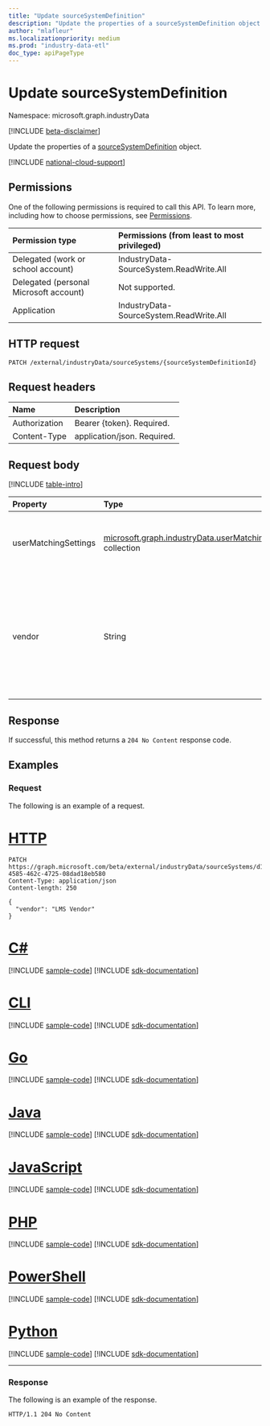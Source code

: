 ```yaml
---
title: "Update sourceSystemDefinition"
description: "Update the properties of a sourceSystemDefinition object."
author: "mlafleur"
ms.localizationpriority: medium
ms.prod: "industry-data-etl"
doc_type: apiPageType
---
```


# Update sourceSystemDefinition

Namespace: microsoft.graph.industryData

[!INCLUDE [beta-disclaimer](../../includes/beta-disclaimer.md)]

Update the properties of a [sourceSystemDefinition](../resources/industrydata-sourcesystemdefinition.md) object.

[!INCLUDE [national-cloud-support](../../includes/global-only.md)]

## Permissions

One of the following permissions is required to call this API. To learn more, including how to choose permissions, see [Permissions](/graph/permissions-reference).

| Permission type                        | Permissions (from least to most privileged) |
| :------------------------------------- | :------------------------------------------ |
| Delegated (work or school account)     | IndustryData-SourceSystem.ReadWrite.All     |
| Delegated (personal Microsoft account) | Not supported.                              |
| Application                            | IndustryData-SourceSystem.ReadWrite.All     |

## HTTP request

<!-- {
  "blockType": "ignored"
}
-->

```http
PATCH /external/industryData/sourceSystems/{sourceSystemDefinitionId}
```

## Request headers

| Name          | Description                 |
| :------------ | :-------------------------- |
| Authorization | Bearer {token}. Required.   |
| Content-Type  | application/json. Required. |

## Request body

[!INCLUDE [table-intro](../../includes/update-property-table-intro.md)]

| Property             | Type                                                                                                            | Description                                                                                                  |
| :------------------- | :-------------------------------------------------------------------------------------------------------------- | :----------------------------------------------------------------------------------------------------------- |
| userMatchingSettings | [microsoft.graph.industryData.userMatchingSetting](../resources/industrydata-usermatchingsetting.md) collection | A collection of user matching settings by [roleGroup](../resources/industrydata-rolegroup.md). Optional.     |
| vendor               | String                                                                                                          | The name of the vendor who supplies the source system. Maximum supported length is 100 characters. Optional. |

## Response

If successful, this method returns a `204 No Content` response code.

## Examples

### Request

The following is an example of a request.

# [HTTP](#tab/http)
<!-- {
  "blockType": "request",
  "name": "update_sourcesystemdefinition",
  "sampleKeys": ["d1cde272-4585-462c-4725-08dad18eb580"]
}
-->

```http
PATCH https://graph.microsoft.com/beta/external/industryData/sourceSystems/d1cde272-4585-462c-4725-08dad18eb580
Content-Type: application/json
Content-length: 250

{
  "vendor": "LMS Vendor"
}
```

# [C#](#tab/csharp)
[!INCLUDE [sample-code](../includes/snippets/csharp/update-sourcesystemdefinition-csharp-snippets.md)]
[!INCLUDE [sdk-documentation](../includes/snippets/snippets-sdk-documentation-link.md)]

# [CLI](#tab/cli)
[!INCLUDE [sample-code](../includes/snippets/cli/update-sourcesystemdefinition-cli-snippets.md)]
[!INCLUDE [sdk-documentation](../includes/snippets/snippets-sdk-documentation-link.md)]

# [Go](#tab/go)
[!INCLUDE [sample-code](../includes/snippets/go/update-sourcesystemdefinition-go-snippets.md)]
[!INCLUDE [sdk-documentation](../includes/snippets/snippets-sdk-documentation-link.md)]

# [Java](#tab/java)
[!INCLUDE [sample-code](../includes/snippets/java/update-sourcesystemdefinition-java-snippets.md)]
[!INCLUDE [sdk-documentation](../includes/snippets/snippets-sdk-documentation-link.md)]

# [JavaScript](#tab/javascript)
[!INCLUDE [sample-code](../includes/snippets/javascript/update-sourcesystemdefinition-javascript-snippets.md)]
[!INCLUDE [sdk-documentation](../includes/snippets/snippets-sdk-documentation-link.md)]

# [PHP](#tab/php)
[!INCLUDE [sample-code](../includes/snippets/php/update-sourcesystemdefinition-php-snippets.md)]
[!INCLUDE [sdk-documentation](../includes/snippets/snippets-sdk-documentation-link.md)]

# [PowerShell](#tab/powershell)
[!INCLUDE [sample-code](../includes/snippets/powershell/update-sourcesystemdefinition-powershell-snippets.md)]
[!INCLUDE [sdk-documentation](../includes/snippets/snippets-sdk-documentation-link.md)]

# [Python](#tab/python)
[!INCLUDE [sample-code](../includes/snippets/python/update-sourcesystemdefinition-python-snippets.md)]
[!INCLUDE [sdk-documentation](../includes/snippets/snippets-sdk-documentation-link.md)]

---

### Response

The following is an example of the response.

<!-- {
  "blockType": "response",
  "truncated": true
}
-->

```http
HTTP/1.1 204 No Content
```
